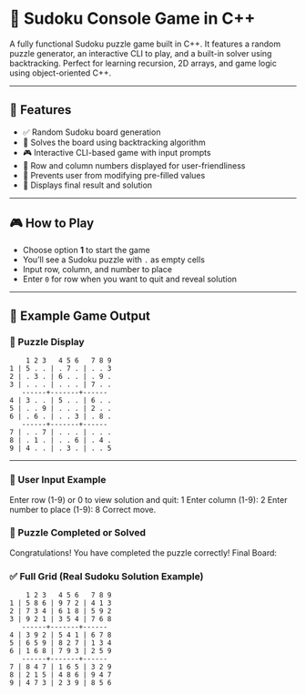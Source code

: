 # 🧩 Sudoku Console Game in C++

A fully functional Sudoku puzzle game built in C++. It features a random puzzle generator, an interactive CLI to play, and a built-in solver using backtracking. Perfect for learning recursion, 2D arrays, and game logic using object-oriented C++.

---

## 📌 Features

- ✅ Random Sudoku board generation
- 🧠 Solves the board using backtracking algorithm
- 🎮 Interactive CLI-based game with input prompts
- 🧾 Row and column numbers displayed for user-friendliness
- 🚫 Prevents user from modifying pre-filled values
- 🏁 Displays final result and solution

---

## 🎮 How to Play

- Choose option **1** to start the game
- You’ll see a Sudoku puzzle with `.` as empty cells
- Input row, column, and number to place
- Enter `0` for row when you want to quit and reveal solution

---

## 🧪 Example Game Output

### 🧾 Puzzle Display

```text
    1 2 3   4 5 6   7 8 9
1 | 5 . . | . 7 . | . . 3
2 | . 3 . | 6 . . | . 9 .
3 | . . . | . . . | 7 . .
   ------+-------+------
4 | 3 . . | 5 . . | 6 . .
5 | . . 9 | . . . | 2 . .
6 | . 6 . | . . 3 | . 8 .
   ------+-------+------
7 | . . 7 | . . . | . . .
8 | . 1 . | . . 6 | . 4 .
9 | 4 . . | . 3 . | . . 5

```

---

### 🎯 User Input Example
Enter row (1-9) or 0 to view solution and quit: 1
Enter column (1-9): 2
Enter number to place (1-9): 8
Correct move.


### 🏁 Puzzle Completed or Solved
Congratulations! You have completed the puzzle correctly!
Final Board:

### ✅ Full Grid (Real Sudoku Solution Example)
```text
    1 2 3   4 5 6   7 8 9
1 | 5 8 6 | 9 7 2 | 4 1 3
2 | 7 3 4 | 6 1 8 | 5 9 2
3 | 9 2 1 | 3 5 4 | 7 6 8
   ------+-------+------
4 | 3 9 2 | 5 4 1 | 6 7 8
5 | 6 5 9 | 8 2 7 | 1 3 4
6 | 1 6 8 | 7 9 3 | 2 5 9
   ------+-------+------
7 | 8 4 7 | 1 6 5 | 3 2 9
8 | 2 1 5 | 4 8 6 | 9 4 7
9 | 4 7 3 | 2 3 9 | 8 5 6

```
